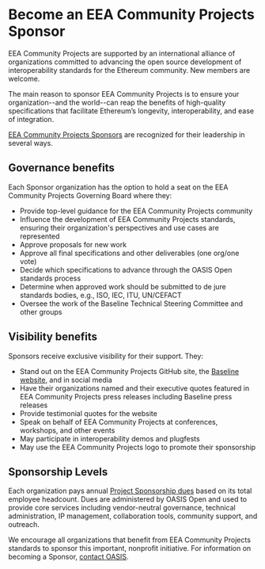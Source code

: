 # Become an EEA Community Projects Sponsor

EEA Community Projects are supported by an international alliance of organizations committed to advancing the open source development of interoperability standards for the Ethereum community. New members are welcome.

The main reason to sponsor EEA Community Projects is to ensure your organization--and the world--can reap the benefits of high-quality specifications that facilitate Ethereum’s longevity, interoperability, and ease of integration.

[EEA Community Projects Sponsors](https://github.com/eea-community-projects/oasis-open-project/blob/main/SPONSORS.md) are recognized for their leadership in several ways.  

## Governance benefits
Each Sponsor organization has the option to hold a seat on the EEA Community Projects Governing Board where they:
* Provide top-level guidance for the EEA Community Projects community
* Influence the development of EEA Community Projects standards, ensuring their organization's perspectives and use cases are represented
* Approve proposals for new work
* Approve all final specifications and other deliverables (one org/one vote)
* Decide which specifications to advance through the OASIS Open standards process
* Determine when approved work should be submitted to de jure standards bodies, e.g., ISO, IEC, ITU, UN/CEFACT
* Oversee the work of the Baseline Technical Steering Committee and other groups

## Visibility benefits
Sponsors receive exclusive visibility for their support. They:
* Stand out on the EEA Community Projects GitHub site, the [Baseline website](http://baseline-protocol.org), and in social media
* Have their organizations named and their executive quotes featured in EEA Community Projects press releases including Baseline press releases
* Provide testimonial quotes for the website
* Speak on behalf of EEA Community Projects at conferences, workshops, and other events
* May participate in interoperability demos and plugfests
* May use the EEA Community Projects logo to promote their sponsorship

## Sponsorship Levels
Each organization pays annual [Project Sponsorship dues](https://www.oasis-open.org/join/#membership-dues-op) based on its total employee headcount. Dues are administered by OASIS Open and used to provide core services including vendor-neutral governance, technical administration, IP management, collaboration tools, community support, and outreach.

We encourage all organizations that benefit from EEA Community Projects standards to sponsor this important, nonprofit initiative. For information on becoming a Sponsor, [contact OASIS](mailto:communications@oasis-open.org).


